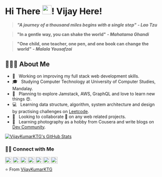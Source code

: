 # Hi There <img src="https://raw.githubusercontent.com/iampavangandhi/iampavangandhi/master/gifs/Hi.gif" width="30px">! Vijay Here!

> **_"A journey of a thousand miles begins with a single step"_** **_- Lao Tzu_**

> **"In a gentle way, you can shake the world"** **_- Mahatama Ghandi_**

> **"One child, one teacher, one pen, and one book can change the world"** **_- Malala Yousafzai_**

## 👨🏻‍💻 About Me

- 🔭 &nbsp; Working on improving my full stack web development skills.
- 🎓 &nbsp; Studying Computer Technology at University of Computer Studies, Mandalay. 
- 🌱 &nbsp; Planning to explore Jamstack, AWS, GraphQL and love to learn new things 😍.
- 💻 &nbsp; Learning data structure, algorithm, system architecture and design by practising challenges on [Leetcode](https://leetcode.com/vijaykumarktg/).
- 💼 &nbsp; Looking to collaborate 👯 on any web related projects.
- 🤔 &nbsp; Learning photography as a hobby from Cousera and write blogs on [Dev Community](https://dev.to/vijaykumarktg18).

[![VijayKumarKTG's GitHub Stats](https://github-readme-stats.vercel.app/api?username=VijayKumarKTG&show_icons=true)](https://github.com/VijayKumarKTG)

<h3> 🤝🏻 Connect with Me </h3>

<a href="https://vijaykumarktg.tech">
  <img align="left" alt="Vijay's Portfolio" width="22px" src="https://cdn.jsdelivr.net/npm/@fortawesome/fontawesome-free@5.14.0/svgs/solid/globe.svg" />
</a>
<a href="mailto:vijaykumarktg18@gmail.com">
  <img align="left" alt="Mail to Vijay" width="22px" src="https://cdn.jsdelivr.net/npm/@fortawesome/fontawesome-free@5.14.0/svgs/solid/mail-bulk.svg" />
</a>
<a href="https://www.linkedin.com/in/vijaykumarktg/">
  <img align="left" alt="Vijay's Linkdein" width="22px" src="https://cdn.jsdelivr.net/npm/simple-icons@v3/icons/linkedin.svg" />
</a>
<a href="https://twitter.com/vijaykumarktg18">
  <img align="left" alt="Vijay's Twitter" width="22px" src="https://cdn.jsdelivr.net/npm/simple-icons@v3/icons/twitter.svg" />
</a>
<a href="https://stackoverflow.com/users/10521908/vijay-kumar">
  <img align="left" alt="Vijay's Linkdein" width="22px" src="https://cdn.jsdelivr.net/npm/simple-icons@3.7.0/icons/stackoverflow.svg" />
</a>
<a href="https://www.instagram.com/vijaykumarktg18/">
  <img align="left" alt="Vijay's Instagram" width="22px" src="https://cdn.jsdelivr.net/npm/@fortawesome/fontawesome-free@5.14.0/svgs/brands/instagram.svg" />
</a>
<a href="https://web.facebook.com/profile.php?id=100022369323480">
  <img align="left" alt="Vijay's Facebook" width="22px" src="https://cdn.jsdelivr.net/npm/@fortawesome/fontawesome-free@5.14.0/svgs/brands/facebook.svg" />
</a>

<br />

⭐️ From [VijayKumarKTG](https://github.com/VijayKumarKTG)
